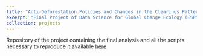 ```yaml
---
title: "Anti-Deforestation Policies and Changes in the Clearings Pattern: Brazilian Amazon Case"
excerpt: "Final Project of Data Science for Global Change Ecology (ESPM 157) Course at UC Berkeley"
collection: projects
---
```


Repository of the project containing the final analysis and all the scripts necessary to reproduce it available [here](https://github.com/jpgmv1998/espm157_finalProject_deforestationPattern)
